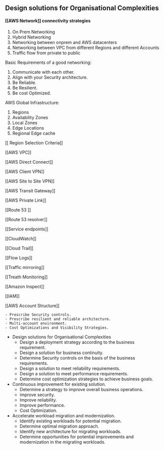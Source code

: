 ## Design solutions for Organisational Complexities
#### [[AWS Network]] connectivity strategies
1. On Prem Networking
2. Hybrid Networking
3. Networking between onprem and AWS datacenters
4. Networking between VPC from different Regions and different Accounts 
5. Traffic flow from private to public 

Basic Requirements of a good networking:
1. Communicate with each other.
2. Align with your Security architecture.
3. Be Reliable.
4. Be Resilient.
5. Be cost Optimized.

AWS Global Infrastructure:
1. Regions 
2. Availability Zones
3. Local Zones
4. Edge Locations
5. Regional Edge cache

[[ Region Selection Criteria]]

[[AWS VPC]]

[[AWS Direct Connect]]

[[AWS Client VPN]]

[[AWS Site to  Site VPN]]

[[AWS Transit Gateway]]

[[AWS Private Link]]

[[Route 53 ]]

[[Route 53 resolver]]

[[Service endpoints]]

[[CloudWatch]]

[[Cloud Trail]]

[[Flow Logs]]

[[Traffic mirroring]]

[[Treath Monitoring]]

[[Amazon Inspect]]

[[IAM]]

[[AWS Account Structure]]




	- Prescribe Security controls.
	- Prescribe resilient and reliable architecture.
	- Multi-account environment.
	- Cost Optimizations and Visibility Strategies.
- Design solutions for Organisational Complexities
	- Design a deployment strategy according to the business requirement.
	- Design a solution for business continuity.
	- Determine Security controls on the basis of the business requirements.
	- Design a solution to meet reliability requirements.
	- Design a solution to meet performance requirements.
	- Determine cost optimization strategies to achieve business goals.
- Continuous improvement for existing solution.
	- Determine a strategy to improve overall business operations.
	- improve security.
	- Improve reliability.
	- Improve performance.
	- Cost Optimization.
- Accelerate workload migration and modernization.
	- Identify existing workloads for potential migration.
	- Determine optimal migration approach.
	- Identify new architecture for migrating workloads.
	- Determine opportunities for potential improvements and modernization in the migrating workloads.



